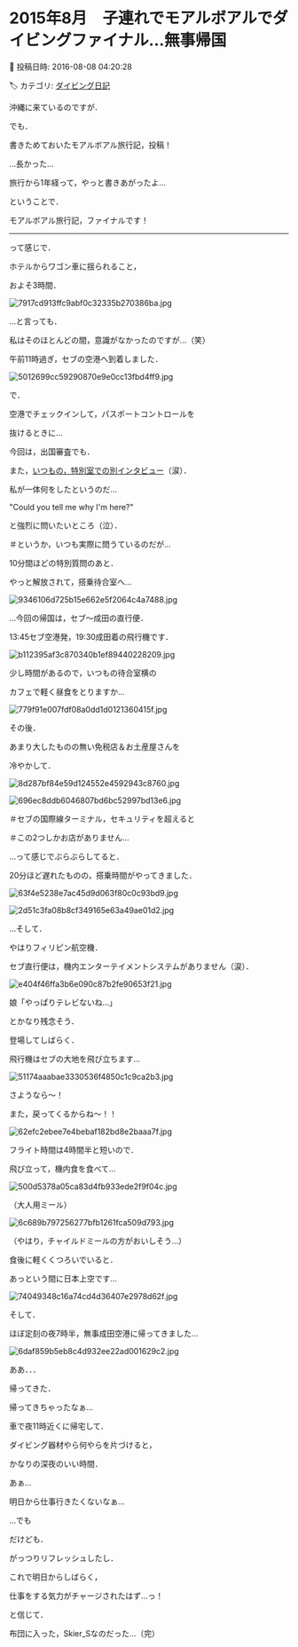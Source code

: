 # 2015年8月　子連れでモアルボアルでダイビングファイナル…無事帰国

📅 投稿日時: 2016-08-08 04:20:28

🏷️ カテゴリ: [ダイビング日記](ce3a7a8d424d112fce83ee85c81a0e344.md)

沖縄に来ているのですが．


でも．


書きためておいたモアルボアル旅行記，投稿！





…長かった…


旅行から1年経って，やっと書きあがったよ…





ということで．


モアルボアル旅行記，ファイナルです！


---


って感じで．


ホテルからワゴン車に揺られること，


およそ3時間．




![7917cd913ffc9abf0c32335b270386ba.jpg](images/7917cd913ffc9abf0c32335b270386ba.jpg)




…と言っても．


私はそのほとんどの間，意識がなかったのですが…（笑）





午前11時過ぎ，セブの空港へ到着しました．




![5012699cc59290870e9e0cc13fbd4ff9.jpg](images/5012699cc59290870e9e0cc13fbd4ff9.jpg)




で．


空港でチェックインして，パスポートコントロールを


抜けるときに…


今回は，出国審査でも．


また，[いつもの，特別室での別インタビュー](e3f297dded27f560b2aa0917a23a321a0.md)（涙）．





私が一体何をしたというのだ…


"Could you tell me why I'm here?"


と強烈に問いたいところ（泣）．


＃というか，いつも実際に問うているのだが…





10分間ほどの特別質問のあと．


やっと解放されて，搭乗待合室へ…




![9346106d725b15e662e5f2064c4a7488.jpg](images/9346106d725b15e662e5f2064c4a7488.jpg)







…今回の帰国は，セブ～成田の直行便．


13:45セブ空港発，19:30成田着の飛行機です．




![b112395af3c870340b1ef89440228209.jpg](images/b112395af3c870340b1ef89440228209.jpg)




少し時間があるので，いつもの待合室横の


カフェで軽く昼食をとりますか…




![779f91e007fdf08a0dd1d0121360415f.jpg](images/779f91e007fdf08a0dd1d0121360415f.jpg)




その後．


あまり大したものの無い免税店＆お土産屋さんを


冷やかして．




![8d287bf84e59d124552e4592943c8760.jpg](images/8d287bf84e59d124552e4592943c8760.jpg)









![696ec8ddb6046807bd6bc52997bd13e6.jpg](images/696ec8ddb6046807bd6bc52997bd13e6.jpg)




＃セブの国際線ターミナル，セキュリティを超えると


＃この2つしかお店がありません…





…って感じでぶらぶらしてると．


20分ほど遅れたものの，搭乗時間がやってきました．




![63f4e5238e7ac45d9d063f80c0c93bd9.jpg](images/63f4e5238e7ac45d9d063f80c0c93bd9.jpg)









![2d51c3fa08b8cf349165e63a49ae01d2.jpg](images/2d51c3fa08b8cf349165e63a49ae01d2.jpg)




…そして．


やはりフィリピン航空機．


セブ直行便は，機内エンターテイメントシステムがありません（涙）．




![e404f46ffa3b6e090c87b2fe90653f21.jpg](images/e404f46ffa3b6e090c87b2fe90653f21.jpg)




娘「やっぱりテレビないね…」


とかなり残念そう．





登場してしばらく．


飛行機はセブの大地を飛び立ちます…




![51174aaabae3330536f4850c1c9ca2b3.jpg](images/51174aaabae3330536f4850c1c9ca2b3.jpg)




さようなら～！


また，戻ってくるからね～！！




![62efc2ebee7e4bebaf182bd8e2baaa7f.jpg](images/62efc2ebee7e4bebaf182bd8e2baaa7f.jpg)







フライト時間は4時間半と短いので．


飛び立って，機内食を食べて…




![500d5378a05ca83d4fb933ede2f9f04c.jpg](images/500d5378a05ca83d4fb933ede2f9f04c.jpg)




（大人用ミール）




![6c689b797256277bfb1261fca509d793.jpg](images/6c689b797256277bfb1261fca509d793.jpg)




（やはり，チャイルドミールの方がおいしそう…）





食後に軽くくつろいでいると．





あっという間に日本上空です…




![74049348c16a74cd4d36407e2978d62f.jpg](images/74049348c16a74cd4d36407e2978d62f.jpg)







そして．


ほぼ定刻の夜7時半，無事成田空港に帰ってきました…




![6daf859b5eb8c4d932ee22ad001629c2.jpg](images/6daf859b5eb8c4d932ee22ad001629c2.jpg)







ああ．．．


帰ってきた．


帰ってきちゃったなぁ…





車で夜11時近くに帰宅して．


ダイビング器材やら何やらを片づけると，


かなりの深夜のいい時間．


あぁ…


明日から仕事行きたくないなぁ…


…でも


だけども．


がっつりリフレッシュしたし．


これで明日からしばらく，


仕事をする気力がチャージされたはず…っ！





と信じて．


布団に入った，Skier_Sなのだった…（完）
